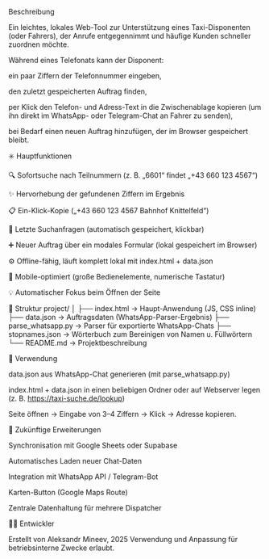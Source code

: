 Beschreibung

Ein leichtes, lokales Web-Tool zur Unterstützung eines Taxi-Disponenten (oder Fahrers),
der Anrufe entgegennimmt und häufige Kunden schneller zuordnen möchte.

Während eines Telefonats kann der Disponent:

ein paar Ziffern der Telefonnummer eingeben,

den zuletzt gespeicherten Auftrag finden,

per Klick den Telefon- und Adress-Text in die Zwischenablage kopieren
(um ihn direkt im WhatsApp- oder Telegram-Chat an Fahrer zu senden),

bei Bedarf einen neuen Auftrag hinzufügen,
der im Browser gespeichert bleibt.

✳️ Hauptfunktionen

🔍 Sofortsuche nach Teilnummern (z. B. „6601“ findet „+43 660 123 4567“)

✨ Hervorhebung der gefundenen Ziffern im Ergebnis

📋 Ein-Klick-Kopie („+43 660 123 4567 Bahnhof Knittelfeld“)

💾 Letzte Suchanfragen (automatisch gespeichert, klickbar)

➕ Neuer Auftrag über ein modales Formular (lokal gespeichert im Browser)

⚙️ Offline-fähig, läuft komplett lokal mit index.html + data.json

🎯 Mobile-optimiert (große Bedienelemente, numerische Tastatur)

💡 Automatischer Fokus beim Öffnen der Seite

📁 Struktur
project/
│
├── index.html → Haupt-Anwendung (JS, CSS inline)
├── data.json → Auftragsdaten (WhatsApp-Parser-Ergebnis)
├── parse_whatsapp.py → Parser für exportierte WhatsApp-Chats
├── stopnames.json → Wörterbuch zum Bereinigen von Namen u. Füllwörtern
└── README.md → Projektbeschreibung

🚀 Verwendung

data.json aus WhatsApp-Chat generieren (mit parse_whatsapp.py)

index.html + data.json in einen beliebigen Ordner oder auf Webserver legen
(z. B. https://taxi-suche.de/lookup)

Seite öffnen → Eingabe von 3–4 Ziffern → Klick → Adresse kopieren.

🔧 Zukünftige Erweiterungen

Synchronisation mit Google Sheets oder Supabase

Automatisches Laden neuer Chat-Daten

Integration mit WhatsApp API / Telegram-Bot

Karten-Button (Google Maps Route)

Zentrale Datenhaltung für mehrere Dispatcher

👨‍💻 Entwickler

Erstellt von Aleksandr Mineev, 2025
Verwendung und Anpassung für betriebsinterne Zwecke erlaubt.
